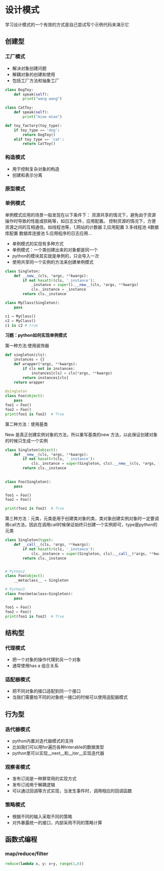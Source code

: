 # 设计模式

学习设计模式的一个有效的方式是自己尝试写个示例代码来演示它

## 创建型

### 工厂模式

- 解决对象创建问题
- 解耦对象的创建和使用
- 包括工厂方法和抽象工厂

``` python
class DogToy:
    def speak(self):
        print("wang wang")

class CatToy:
    def speak(self):
        print("miao miao")

def toy_factory(toy_type):
    if toy_type == 'dog':
        return DogToy()
    elif toy_type == 'cat':
        return CatToy()
```

### 构造模式

- 用于控制复杂对象的构造
- 创建和表示分离

### 原型模式

### 单例模式

单例模式应用的场景一般发现在以下条件下：
资源共享的情况下，避免由于资源操作时导致的性能或损耗等，如日志文件，应用配置。
控制资源的情况下，方便资源之间的互相通信。如线程池等，1,网站的计数器 2,应用配置 3.多线程池 4数据库配置 数据库连接池 5.应用程序的日志应用...

- 单例模式的实现有多种方式
- 单例模式：一个类创建出来的对象都是同一个
- python的模块其实就是单例的，只会导入一次
- 使用共享同一个实例的方法来创建单例模式

``` python
class Singleton:
    def __new__(cls, *args, **kwargs):
        if not hasattr(cls, '_instance'):
            _instance = super().__new__(cls, *args, **kwargs)
            cls._instance = _instance
        return cls._instance

class MyClass(Singleton):
    pass

c1 = MyClass()
c2 = MyClass()
c1 is c2 # true
```

**习题：python如何实现单例模式**

第一种方法:使用装饰器

``` python
def singleton(cls):
    instances = {}
    def wrapper(*args, **kwargs):
        if cls not in instances:
            instances[cls] = cls(*args, **kwargs)
        return instances[cls]
    return wrapper
    
@singleton
class Foo(object):
    pass
foo1 = Foo()
foo2 = Foo()
print(foo1 is foo2)  # True
```

第二种方法：使用基类

New 是真正创建实例对象的方法，所以重写基类的new 方法，以此保证创建对象的时候只生成一个实例

``` python
class Singleton(object):
    def __new__(cls, *args, **kwargs):
        if not hasattr(cls, '_instance'):
            cls._instance = super(Singleton, cls).__new__(cls, *args, **kwargs)
        return cls._instance
    
    
class Foo(Singleton):
    pass

foo1 = Foo()
foo2 = Foo()

print(foo1 is foo2)  # True
```

第三种方法：元类，元类是用于创建类对象的类，类对象创建实例对象时一定要调用call方法，因此在调用call时候保证始终只创建一个实例即可，type是python的元类

``` python
class Singleton(type):
    def __call__(cls, *args, **kwargs):
        if not hasattr(cls, '_instance'):
            cls._instance = super(Singleton, cls).__call__(*args, **kwargs)
        return cls._instance


# Python2
class Foo(object):
    __metaclass__ = Singleton

# Python3
class Foo(metaclass=Singleton):
    pass

foo1 = Foo()
foo2 = Foo()
print(foo1 is foo2)  # True

```


## 结构型

### 代理模式

- 把一个对象的操作代理到另一个对象
- 通常使用has a 组合关系

### 适配器模式

- 把不同对象的接口适配到同一个接口
- 当我们需要给不同的对象统一接口的时候可以使用适配器模式

## 行为型

### 迭代器模式

- python内置对迭代器模式的支持
- 比如我们可以用for遍历各种Interable的数据类型
- python里可以实现__next__和__iter__实现迭代器

### 观察者模式

- 发布订阅是一种罪常用的实现方式
- 发布订阅用于解耦逻辑
- 可以通过回调等方式实现，当发生事件时，调用相应的回调函数

### 策略模式

- 根据不同的输入采取不同的策略
- 对外暴露统一的接口，内部采用不同的策略计算

## 函数式编程

### map/reduce/filter

``` python
reduce(lambda x, y: x+y, range(1,6))
```
